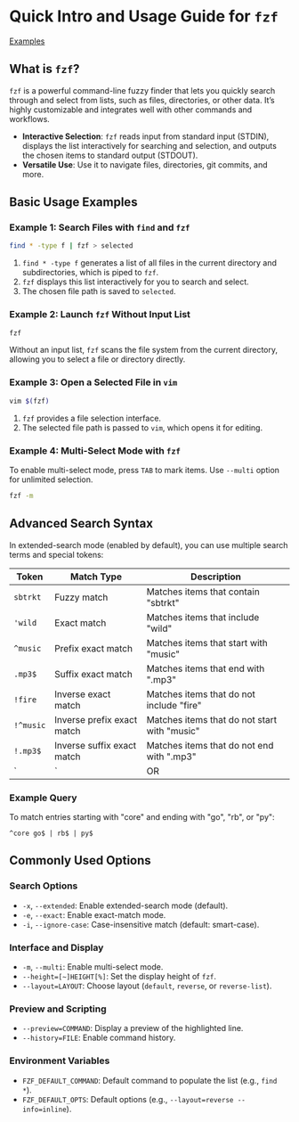 # Quick Intro and Usage Guide for `fzf`

[Examples](https://github.com/junegunn/fzf/wiki/examples)

## What is `fzf`?

`fzf` is a powerful command-line fuzzy finder that lets you quickly search through and select from lists, such as files, directories, or other data. It’s highly customizable and integrates well with other commands and workflows.

- **Interactive Selection**: `fzf` reads input from standard input (STDIN), displays the list interactively for searching and selection, and outputs the chosen items to standard output (STDOUT).
- **Versatile Use**: Use it to navigate files, directories, git commits, and more.

## Basic Usage Examples

### Example 1: Search Files with `find` and `fzf`

```bash
find * -type f | fzf > selected
```

1. `find * -type f` generates a list of all files in the current directory and subdirectories, which is piped to `fzf`.
2. `fzf` displays this list interactively for you to search and select.
3. The chosen file path is saved to `selected`.

### Example 2: Launch `fzf` Without Input List

```bash
fzf
```

Without an input list, `fzf` scans the file system from the current directory, allowing you to select a file or directory directly.

### Example 3: Open a Selected File in `vim`

```bash
vim $(fzf)
```

1. `fzf` provides a file selection interface.
2. The selected file path is passed to `vim`, which opens it for editing.

### Example 4: Multi-Select Mode with `fzf`

To enable multi-select mode, press `TAB` to mark items. Use `--multi` option for unlimited selection.

```bash
fzf -m
```

## Advanced Search Syntax

In extended-search mode (enabled by default), you can use multiple search terms and special tokens:

| Token       | Match Type                   | Description                                      |
|-------------|------------------------------|--------------------------------------------------|
| `sbtrkt`    | Fuzzy match                  | Matches items that contain "sbtrkt"              |
| `'wild`     | Exact match                  | Matches items that include "wild"                |
| `^music`    | Prefix exact match           | Matches items that start with "music"            |
| `.mp3$`     | Suffix exact match           | Matches items that end with ".mp3"               |
| `!fire`     | Inverse exact match          | Matches items that do not include "fire"         |
| `!^music`   | Inverse prefix exact match   | Matches items that do not start with "music"     |
| `!.mp3$`    | Inverse suffix exact match   | Matches items that do not end with ".mp3"        |
| `|`         | OR                           | Combines terms as an OR operator                 |

### Example Query

To match entries starting with "core" and ending with "go", "rb", or "py":

```text
^core go$ | rb$ | py$
```

## Commonly Used Options

### Search Options

- `-x`, `--extended`: Enable extended-search mode (default).
- `-e`, `--exact`: Enable exact-match mode.
- `-i`, `--ignore-case`: Case-insensitive match (default: smart-case).
  
### Interface and Display

- `-m`, `--multi`: Enable multi-select mode.
- `--height=[~]HEIGHT[%]`: Set the display height of `fzf`.
- `--layout=LAYOUT`: Choose layout (`default`, `reverse`, or `reverse-list`).

### Preview and Scripting

- `--preview=COMMAND`: Display a preview of the highlighted line.
- `--history=FILE`: Enable command history.

### Environment Variables

- `FZF_DEFAULT_COMMAND`: Default command to populate the list (e.g., `find *`).
- `FZF_DEFAULT_OPTS`: Default options (e.g., `--layout=reverse --info=inline`).
